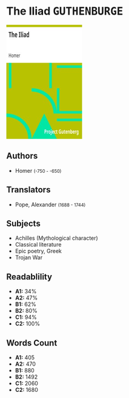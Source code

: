 # The Iliad <kbd>GUTHENBURGE</kbd>

![](./cover.medium.jpg "")

## Authors


 - Homer <small>(-750 - -650)</small>

## Translators


 - Pope, Alexander <small>(1688 - 1744)</small>

## Subjects


 - Achilles (Mythological character)
 - Classical literature
 - Epic poetry, Greek
 - Trojan War

## Readablility


 - **A1:** 34%
 - **A2:** 47%
 - **B1:** 62%
 - **B2:** 80%
 - **C1:** 94%
 - **C2:** 100%

## Words Count


 - **A1:** 405
 - **A2:** 470
 - **B1:** 880
 - **B2:** 1492
 - **C1:** 2060
 - **C2:** 1680
